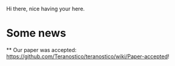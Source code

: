 Hi there, nice having your here.


# Some news
** Our paper was accepted: https://github.com/Teranostico/teranostico/wiki/Paper-accepted!
